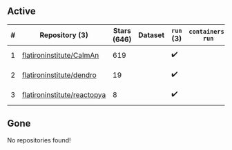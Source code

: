 ## Active
| # | Repository (3) | Stars (646) | Dataset | `run` (3) | `containers-run` | Last Modified |
| --- | --- | --- | --- | --- | --- | --- |
| 1 | [flatironinstitute/CaImAn](https://github.com/flatironinstitute/CaImAn) | 619 |  | :heavy_check_mark: |  | 2024-08-21 04:06:39+00:00 |
| 2 | [flatironinstitute/dendro](https://github.com/flatironinstitute/dendro) | 19 |  | :heavy_check_mark: |  | 2024-05-20 12:26:05+00:00 |
| 3 | [flatironinstitute/reactopya](https://github.com/flatironinstitute/reactopya) | 8 |  | :heavy_check_mark: |  | 2020-07-07 08:34:24+00:00 |

## Gone
No repositories found!
